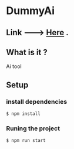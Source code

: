 # DummyAi

## Link ---> [Here](https://dummy-ai.vercel.app) .
## What is it ?

Ai tool

## Setup

### install dependencies

    $ npm install

### Runing the project

    $ npm run start

